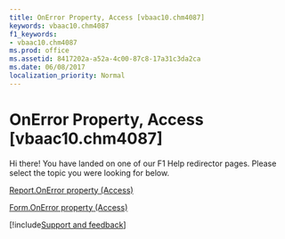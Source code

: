 ```yaml
---
title: OnError Property, Access [vbaac10.chm4087]
keywords: vbaac10.chm4087
f1_keywords:
- vbaac10.chm4087
ms.prod: office
ms.assetid: 8417202a-a52a-4c00-87c8-17a31c3da2ca
ms.date: 06/08/2017
localization_priority: Normal
---
```



# OnError Property, Access [vbaac10.chm4087]

Hi there! You have landed on one of our F1 Help redirector pages. Please select the topic you were looking for below.

[Report.OnError property (Access)](https://msdn.microsoft.com/library/28436e0e-a37e-8acd-6c3c-1f6d96c63e23%28Office.15%29.aspx)

[Form.OnError property (Access)](https://msdn.microsoft.com/library/f89366ad-7d68-cb0f-0b17-c6b4f4eb3f3c%28Office.15%29.aspx)

[!include[Support and feedback](~/includes/feedback-boilerplate.md)]